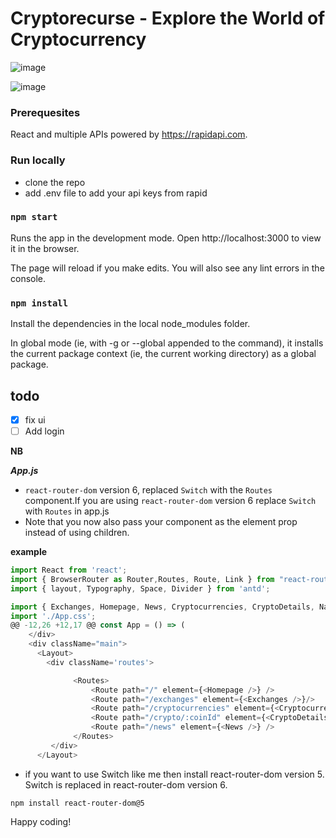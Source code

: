 # Cryptorecurse - Explore the World of Cryptocurrency

![image](https://user-images.githubusercontent.com/61587290/171366689-e8e3ef72-ebe0-427e-a6c6-782d6eda068b.png)

![image](https://user-images.githubusercontent.com/61587290/171366867-2ca2c179-828b-4edb-908c-496f87bdbb3f.png)

### Prerequesites
 
 React and multiple APIs powered by https://rapidapi.com.
 
 ### Run locally
 - clone the repo 
 - add .env file to add your api keys from rapid
 
 
### `npm start`

Runs the app in the development mode.
Open http://localhost:3000 to view it in the browser.

The page will reload if you make edits.
You will also see any lint errors in the console.

### `npm install`

Install the dependencies in the local node_modules folder.

In global mode (ie, with -g or --global appended to the command), it installs the current package context (ie, the current working directory) as a global package.

## todo

- [x] fix ui
- [ ] Add login

**NB**

***App.js***

- `react-router-dom` version 6,  replaced `Switch` with the `Routes` component.If you are using  `react-router-dom` version 6 replace `Switch` with `Routes` in app.js
- Note that you now also pass your component as the element prop instead of using children.

**example**

```js
import React from 'react';
import { BrowserRouter as Router,Routes, Route, Link } from "react-router-dom";
import { layout, Typography, Space, Divider } from 'antd';

import { Exchanges, Homepage, News, Cryptocurrencies, CryptoDetails, Navbar } from './components';
import './App.css';
@@ -12,26 +12,17 @@ const App = () => (
    </div>
    <div className="main">
      <Layout>
        <div className='routes'>

              <Routes>
                  <Route path="/" element={<Homepage />} />
                  <Route path="/exchanges" element={<Exchanges />}/>
                  <Route path="/cryptocurrencies" element={<Cryptocurrencies />} />
                  <Route path="/crypto/:coinId" element={<CryptoDetails />} />
                  <Route path="/news" element={<News />} />                                   
              </Routes>
         </div>
      </Layout>
   ```
- if you want to use Switch like me then install react-router-dom version 5. Switch is replaced in react-router-dom version 6.

`npm install react-router-dom@5`

Happy coding!
